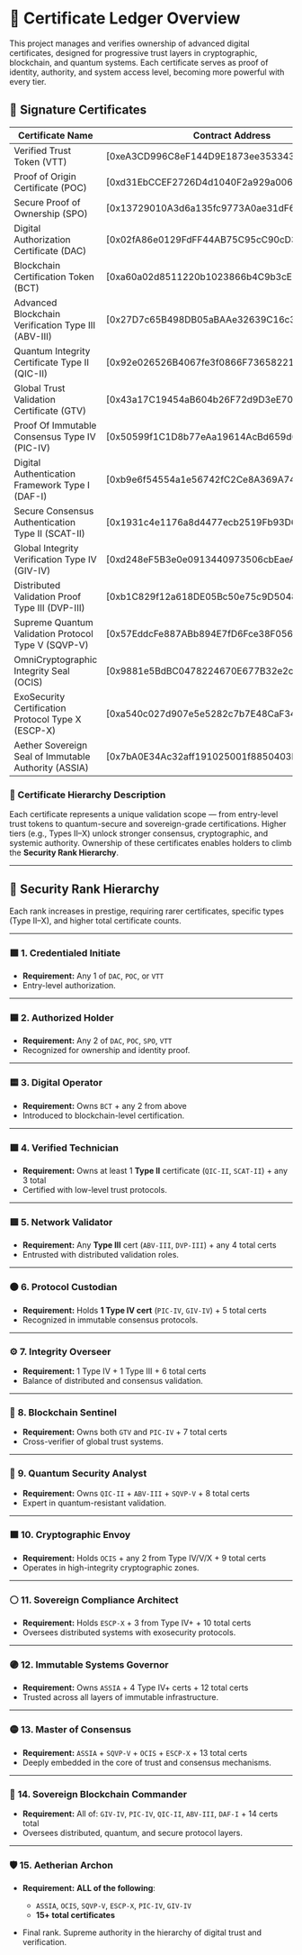 # 📜 Certificate Ledger Overview

This project manages and verifies ownership of advanced digital certificates, designed for progressive trust layers in cryptographic, blockchain, and quantum systems. Each certificate serves as proof of identity, authority, and system access level, becoming more powerful with every tier.

## 🧾 Signature Certificates

| Certificate Name                                     | Contract Address |
| ---------------------------------------------------- | ---------------- |
| Verified Trust Token (VTT)                           | \[0xeA3CD996C8eF144D9E1873ee3533439e79Fae3Fd]   |
| Proof of Origin Certificate (POC)                    | \[0xd31EbCCEF2726D4d1040F2a929a0062643E2b31B]   |
| Secure Proof of Ownership (SPO)                      | \[0x13729010A3d6a135fc9773A0ae31dF6B8F99E3b5]   |
| Digital Authorization Certificate (DAC)              | \[0x02fA86e0129FdFF44AB75C95cC90cD335bc72D75]   |
| Blockchain Certification Token (BCT)                 | \[0xa60a02d8511220b1023866b4C9b3cEb569c4E0B3]   |
| Advanced Blockchain Verification Type III (ABV-III)  | \[0x27D7c65B498DB05aBAAe32639C16c3D6B316d310]   |
| Quantum Integrity Certificate Type II (QIC-II)       | \[0x92e026526B4067fe3f0866F736582219Aa7bcFbB]   |
| Global Trust Validation Certificate (GTV)            | \[0x43a17C19454aB604b26F72d9D3eE70b575Eb7267]   |
| Proof Of Immutable Consensus Type IV (PIC-IV)        | \[0x50599f1C1D8b77eAa19614AcBd659d6d23B64F10]   |
| Digital Authentication Framework Type I (DAF-I)      | \[0xb9e6f54554a1e56742fC2Ce8A369A742d81cfa1D]   |
| Secure Consensus Authentication Type II (SCAT-II)    | \[0x1931c4e1176a8d4477ecb2519Fb93D6AE2E75D5f]   |
| Global Integrity Verification Type IV (GIV-IV)       | \[0xd248eF5B3e0e0913440973506cbEaeAcd5dC64F4]   |
| Distributed Validation Proof Type III (DVP-III)      | \[0xb1C829f12a618DE05Bc50e75c9D5048A36c2C3bE]   |
| Supreme Quantum Validation Protocol Type V (SQVP-V)  | \[0x57EddcFe887ABb894E7fD6Fce38F056748503cf9]   |
| OmniCryptographic Integrity Seal (OCIS)              | \[0x9881e5BdBC0478224670E677B32e2c49cD9Bb898]   |
| ExoSecurity Certification Protocol Type X (ESCP-X)   | \[0xa540c027d907e5e5282c7b7E48CaF3442798C689]   |
| Aether Sovereign Seal of Immutable Authority (ASSIA) | \[0x7bA0E34Ac32aff191025001f8850403E5fAd245e]   |

### 🧠 Certificate Hierarchy Description

Each certificate represents a unique validation scope — from entry-level trust tokens to quantum-secure and sovereign-grade certifications. Higher tiers (e.g., Types II–X) unlock stronger consensus, cryptographic, and systemic authority. Ownership of these certificates enables holders to climb the **Security Rank Hierarchy**.

---

## 🔐 Security Rank Hierarchy

Each rank increases in prestige, requiring rarer certificates, specific types (Type II–X), and higher total certificate counts.

---

### 🟩 **1. Credentialed Initiate**

* **Requirement:** Any 1 of `DAC`, `POC`, or `VTT`
* Entry-level authorization.

---

### 🟦 **2. Authorized Holder**

* **Requirement:** Any 2 of `DAC`, `POC`, `SPO`, `VTT`
* Recognized for ownership and identity proof.

---

### 🟨 **3. Digital Operator**

* **Requirement:** Owns `BCT` + any 2 from above
* Introduced to blockchain-level certification.

---

### 🟪 **4. Verified Technician**

* **Requirement:** Owns at least 1 **Type II** certificate (`QIC-II`, `SCAT-II`) + any 3 total
* Certified with low-level trust protocols.

---

### 🟥 **5. Network Validator**

* **Requirement:** Any **Type III** cert (`ABV-III`, `DVP-III`) + any 4 total certs
* Entrusted with distributed validation roles.

---

### ⚫ **6. Protocol Custodian**

* **Requirement:** Holds **1 Type IV cert** (`PIC-IV`, `GIV-IV`) + 5 total certs
* Recognized in immutable consensus protocols.

---

### ⚙️ **7. Integrity Overseer**

* **Requirement:** 1 Type IV + 1 Type III + 6 total certs
* Balance of distributed and consensus validation.

---

### 🔵 **8. Blockchain Sentinel**

* **Requirement:** Owns both `GTV` and `PIC-IV` + 7 total certs
* Cross-verifier of global trust systems.

---

### 🔶 **9. Quantum Security Analyst**

* **Requirement:** Owns `QIC-II` + `ABV-III` + `SQVP-V` + 8 total certs
* Expert in quantum-resistant validation.

---

### 🟫 **10. Cryptographic Envoy**

* **Requirement:** Holds `OCIS` + any 2 from Type IV/V/X + 9 total certs
* Operates in high-integrity cryptographic zones.

---

### ⚪ **11. Sovereign Compliance Architect**

* **Requirement:** Holds `ESCP-X` + 3 from Type IV+ + 10 total certs
* Oversees distributed systems with exosecurity protocols.

---

### 🟣 **12. Immutable Systems Governor**

* **Requirement:** Owns `ASSIA` + 4 Type IV+ certs + 12 total certs
* Trusted across all layers of immutable infrastructure.

---

### 🟡 **13. Master of Consensus**

* **Requirement:** `ASSIA` + `SQVP-V` + `OCIS` + `ESCP-X` + 13 total certs
* Deeply embedded in the core of trust and consensus mechanisms.

---

### 🔺 **14. Sovereign Blockchain Commander**

* **Requirement:** All of: `GIV-IV`, `PIC-IV`, `QIC-II`, `ABV-III`, `DAF-I` + 14 certs total
* Oversees distributed, quantum, and secure protocol layers.

---

### 🛡️ **15. Aetherian Archon**

* **Requirement:** **ALL of the following**:

  * `ASSIA`, `OCIS`, `SQVP-V`, `ESCP-X`, `PIC-IV`, `GIV-IV`
  * **15+ total certificates**
* Final rank. Supreme authority in the hierarchy of digital trust and verification.